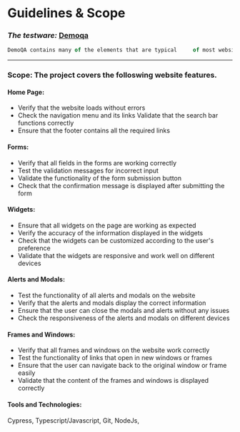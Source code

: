 # Guidelines & Scope

### _The testware:_ [Demoqa](https://demoqa.com/)

```js
DemoQA contains many of the elements that are typical     of most websites and it’s well oriented to practicing test automation, to be able   to see how to approach each   of the particular   things that one can find, as elements of a list that are ordered with drag and drop,   inputs of different formats, etc
```

---

### **Scope:** The project covers the folloswing website features.

#### **Home Page:**

- Verify that the website loads without errors
- Check the navigation menu and its links
  Validate that the search bar functions correctly
- Ensure that the footer contains all the required links

#### **Forms:**

- Verify that all fields in the forms are working correctly
- Test the validation messages for incorrect input
- Validate the functionality of the form submission button
- Check that the confirmation message is displayed after submitting the form

#### **Widgets:**

- Ensure that all widgets on the page are working as expected
- Verify the accuracy of the information displayed in the widgets
- Check that the widgets can be customized according to the user's preference
- Validate that the widgets are responsive and work well on different devices

#### **Alerts and Modals:**

- Test the functionality of all alerts and modals on the website
- Verify that the alerts and modals display the correct information
- Ensure that the user can close the modals and alerts without any issues
- Check the responsiveness of the alerts and modals on different devices

#### **Frames and Windows:**

- Verify that all frames and windows on the website work correctly
- Test the functionality of links that open in new windows or frames
- Ensure that the user can navigate back to the original window or frame easily
- Validate that the content of the frames and windows is displayed correctly

#### **Tools and Technologies:**

Cypress,
Typescript/Javascript,
Git,
NodeJs,

